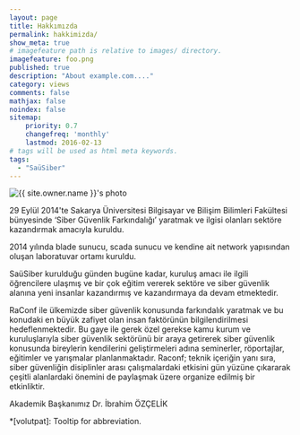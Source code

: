 ```yaml
---
layout: page
title: Hakkımızda
permalink: hakkimizda/
show_meta: true
# imagefeature path is relative to images/ directory.
imagefeature: foo.png
published: true
description: "About example.com...."
category: views
comments: false
mathjax: false
noindex: false
sitemap:
    priority: 0.7
    changefreq: 'monthly'
    lastmod: 2016-02-13
# tags will be used as html meta keywords.    
tags:
  - "SaüSiber"
---
```


<div class="post-author text-center">                       
            <img src="{{ site.urlimg }}{{ site.owner.avatar }}" alt="{{ site.owner.name }}'s photo" itemprop="image" class="post-avatar img-circle img-responsive"/>
</div>

29 Eylül 2014'te Sakarya Üniversitesi Bilgisayar ve Bilişim Bilimleri Fakültesi bünyesinde ‘Siber Güvenlik Farkındalığı’ yaratmak ve ilgisi olanları sektöre kazandırmak amacıyla kuruldu.

2014 yılında blade sunucu, scada sunucu ve kendine ait network yapısından oluşan laboratuvar ortamı kuruldu.

SaüSiber kurulduğu günden bugüne kadar, kuruluş amacı ile ilgili öğrencilere ulaşmış ve bir çok eğitim vererek sektöre ve siber güvenlik alanına yeni insanlar kazandırmış ve kazandırmaya da devam etmektedir.

RaConf ile ülkemizde siber güvenlik konusunda farkındalık yaratmak ve bu konudaki en büyük zafiyet olan insan faktörünün bilgilendirilmesi hedeflenmektedir. Bu gaye ile gerek özel gerekse kamu kurum ve kuruluşlarıyla siber güvenlik sektörünü bir araya getirerek siber güvenlik konusunda bireylerin kendilerini geliştirmeleri adına seminerler, röportajlar, eğitimler ve yarışmalar planlanmaktadır. Raconf; teknik içeriğin yanı sıra, siber güvenliğin disiplinler arası çalışmalardaki etkisini gün yüzüne çıkararak çeşitli alanlardaki önemini de paylaşmak üzere organize edilmiş bir etkinliktir. 


Akademik Başkanımız
Dr. İbrahim ÖZÇELİK

*[volutpat]: Tooltip for abbreviation.
